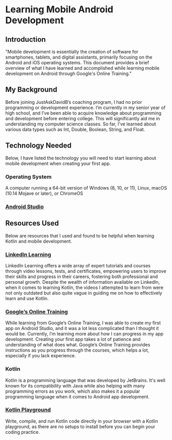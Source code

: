 # Learning Mobile Android Development 

## Introduction
"Mobile development is essentially the creation of software for smartphones, tablets, and digital assistants,
primarily focusing on the Android and iOS operating systems. This document provides a brief overview of what 
I have learned and accomplished while learning mobile development on Android through Google's Online Training."

## My Background 
Before joining JustAskDavidB’s coaching program, I had no prior programming or development experience. 
I’m currently in my senior year of high school, and I’ve been able to acquire knowledge about programming and 
development before entering college. This will significantly aid me in understanding my computer science classes. 
So far, I’ve learned about various data types such as Int, Double, Boolean, String, and Float.

## Technology Needed
Below, I have listed the technology you will need to start learning about mobile development when creating your first app.

### Operating System
A computer running a 64-bit version of Windows (8, 10, or 11), Linux, macOS (10.14 Mojave or later), or ChromeOS 

### [Android Studio](https://developer.android.com/studio)

## Resources Used
Below are resources that I used and found to be helpful when learning Kotlin and mobile development.

### [LinkedIn Learning](https://learning.linkedin.com/)
LinkedIn Learning offers a wide array of expert tutorials and courses through video lessons, tests, 
and certificates, empowering users to improve their skills and progress in their careers, 
fostering both professional and personal growth. Despite the wealth of information available on LinkedIn, 
when it comes to learning Kotlin, the videos I attempted to learn from were not only outdated but also quite 
vague in guiding me on how to effectively learn and use Kotlin. 

### [Google’s Online Training](https://developer.android.com/)
While learning from Google’s Online Training, I was able to create my first app on Android Studio, 
and it was a lot less complicated than I thought it would be. Currently, I’m learning more about how 
I can progress in my app development. Creating your first app takes a lot of patience and understanding of what does what. 
Google’s Online Training provides instructions as you progress through the courses, which helps a lot, especially if you lack experience. 

### Kotlin
Kotlin is a programming language that was developed by JetBrains. It's well known for its compatibility with Java while also 
helping with many programming errors as you work, which also makes it a popular programming language when it comes to Android app development.

### [Kotlin Playground](https://developer.android.com/training/kotlinplayground)
Write, compile, and run Kotlin code directly in your browser with a Kotlin playground, 
as there are no setups to install before you can begin your coding practice.


